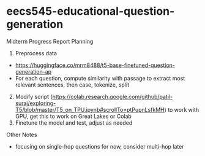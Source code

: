 # eecs545-educational-question-generation

Midterm Progress Report Planning
1. Preprocess data
- https://huggingface.co/mrm8488/t5-base-finetuned-question-generation-ap
- For each question, compute similarity with passage to extract most relevant sentences, then case, tokenize, split
2. Modify script (https://colab.research.google.com/github/patil-suraj/exploring-T5/blob/master/T5_on_TPU.ipynb#scrollTo=ptPupnLsfkMH) to work with GPU, get this to work on Great Lakes or Colab
3. Finetune the model and test, adjust as needed


Other Notes
- focusing on single-hop questions for now, consider multi-hop later
